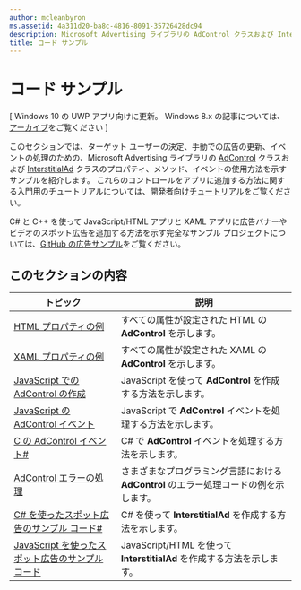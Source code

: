 ```yaml
---
author: mcleanbyron
ms.assetid: 4a311d20-ba8c-4816-8091-35726428dc94
description: Microsoft Advertising ライブラリの AdControl クラスおよび InterstitialAd クラスのプロパティ、メソッド、イベントの使用方法を示す追加のサンプルを紹介します。
title: コード サンプル
---
```


# コード サンプル


\[ Windows 10 の UWP アプリ向けに更新。 Windows 8.x の記事については、[アーカイブ](http://go.microsoft.com/fwlink/p/?linkid=619132)をご覧ください \]

このセクションでは、ターゲット ユーザーの決定、手動での広告の更新、イベントの処理のための、Microsoft Advertising ライブラリの [AdControl](https://msdn.microsoft.com/library/windows/apps/microsoft.advertising.winrt.ui.adcontrol.aspx) クラスおよび [InterstitialAd](https://msdn.microsoft.com/library/windows/apps/microsoft.advertising.winrt.ui.interstitialad.aspx) クラスのプロパティ、メソッド、イベントの使用方法を示すサンプルを紹介します。 これらのコントロールをアプリに追加する方法に関する入門用のチュートリアルについては、[開発者向けチュートリアル](developer-walkthroughs.md)をご覧ください。

C# と C++ を使って JavaScript/HTML アプリと XAML アプリに広告バナーやビデオのスポット広告を追加する方法を示す完全なサンプル プロジェクトについては、[GitHub の広告サンプル](http://aka.ms/githubads)をご覧ください。

## このセクションの内容

|  トピック    | 説明 |               
|----------|-------|
| [HTML プロパティの例](html-properties-example.md)     | すべての属性が設定された HTML の **AdControl** を示します。        |
| [XAML プロパティの例](xaml-properties-example.md)     | すべての属性が設定された XAML の **AdControl** を示します。        |
| [JavaScript での AdControl の作成](create-an-adcontrol-in-javascript.md)     | JavaScript を使って **AdControl** を作成する方法を示します。        |
| [JavaScript の AdControl イベント](adcontrol-events-in-javascript.md)     | JavaScript で **AdControl** イベントを処理する方法を示します。       |
| [C の AdControl イベント#](adcontrol-events-in-c.md)     | C# で **AdControl** イベントを処理する方法を示します。       |
| [AdControl エラーの処理](adcontrol-error-handling.md)     | さまざまなプログラミング言語における **AdControl** のエラー処理コードの例を示します。        |
| [C# を使ったスポット広告のサンプル コード#](interstitial-ad-sample-code-in-c.md)   | C# を使って <strong>InterstitialAd</strong> を作成する方法を示します。        |
| [JavaScript を使ったスポット広告のサンプル コード](interstitial-ad-sample-code-in-javascript.md)       | JavaScript/HTML を使って <strong>InterstitialAd</strong> を作成する方法を示します。        |



 

 

 


<!--HONumber=May16_HO2-->


